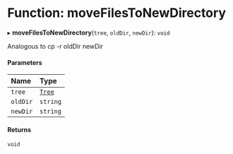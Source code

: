 # Function: moveFilesToNewDirectory

▸ **moveFilesToNewDirectory**(`tree`, `oldDir`, `newDir`): `void`

Analogous to cp -r oldDir newDir

#### Parameters

| Name     | Type                                  |
| :------- | :------------------------------------ |
| `tree`   | [`Tree`](../../devkit/documents/Tree) |
| `oldDir` | `string`                              |
| `newDir` | `string`                              |

#### Returns

`void`
